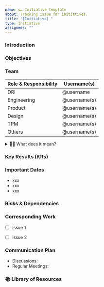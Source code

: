 ```yaml
---
name: 🏎️ Initiative template
about: Tracking issue for initiatives.
title: "[Initiative] "
type: Initiative
assignees: ""
---
```


<!-- This issue template is managed by the github/howie team and may evolve over time -->

### Introduction

<!-- TL;DR — one or two sentences describing this initiative. -->

### Objectives

<!-- What is the problem you are trying to solve with this Initiative? What does this Initiative accomplish? -->

### Team

| Role & Responsibility | Username(s)  |
| --------------------- | ------------ |
| DRI                   | @username    |
| Engineering           | @username(s) |
| Product               | @username(s) |
| Design                | @username(s) |
| TPM                   | @username(s) |
| Others                | @username(s) |

<details>
<summary>🙋‍♂️ What does it mean?</summary>

**DRI Responsibilities:**

- Provide regular status updates on area deliverables to keep all stakeholders in the loop

**Team Responsibilities:**

- Provide visibility to work / deliverables that the workstream will deliver for the initiative
- Identify cross-functional dependencies

</details>

### Key Results (KRs)

<!-- List KRs here -->

### Important Dates

<!-- Ex: Kickoff, design handoff to engineering, product launch -->

- xxx
- xxx
- xxx

### Risks & Dependencies

<!-- List of known risks & dependencies to complete this work -->

### Corresponding Work
<!-- Add Epics (or Batches when no Epics are available) that ladder up to this initiative. -->
- [ ] Issue 1
- [ ] Issue 2


### Communication Plan

- Discussions:
- Regular Meetings:

### 📚 Library of Resources

<!-- Links to relevant documents, spreadsheets, issues, discussions, etc. -->

